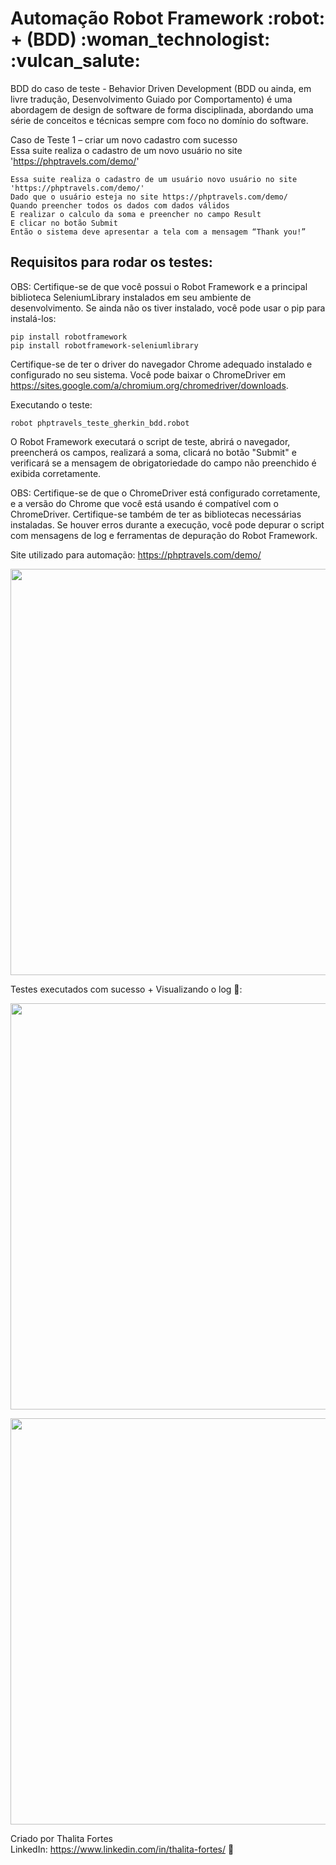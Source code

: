 <h1>  Automação Robot Framework :robot: + (BDD)  :woman_technologist: :vulcan_salute: </h1>


BDD do caso de teste - Behavior Driven Development (BDD ou ainda, em livre tradução, Desenvolvimento Guiado por Comportamento) é uma abordagem de design de software de forma disciplinada, abordando uma série de conceitos e técnicas sempre com foco no domínio do software.

Caso de Teste 1 – criar um novo cadastro com sucesso<br/>
Essa suite realiza o cadastro de um novo usuário no site 'https://phptravels.com/demo/' <br/>

    Essa suite realiza o cadastro de um usuário novo usuário no site 'https://phptravels.com/demo/'
    Dado que o usuário esteja no site https://phptravels.com/demo/ 
    Quando preencher todos os dados com dados válidos 
    E realizar o calculo da soma e preencher no campo Result 
    E clicar no botão Submit 
    Então o sistema deve apresentar a tela com a mensagem “Thank you!” 
    
<h2> Requisitos para rodar os testes:</h2>

OBS: Certifique-se de que você possui o Robot Framework e a principal biblioteca SeleniumLibrary instalados em seu ambiente de desenvolvimento. Se ainda não os tiver instalado, você pode usar o pip para instalá-los: <br/>

    pip install robotframework 
    pip install robotframework-seleniumlibrary 

Certifique-se de ter o driver do navegador Chrome adequado instalado e configurado no seu sistema. Você pode baixar o ChromeDriver em https://sites.google.com/a/chromium.org/chromedriver/downloads. <br/>

Executando o teste: <br/>

    robot phptravels_teste_gherkin_bdd.robot
    
O Robot Framework executará o script de teste, abrirá o navegador, preencherá os campos, realizará a soma, clicará no botão "Submit" e verificará se a mensagem de obrigatoriedade do campo não preenchido é exibida corretamente. <br/>


OBS: Certifique-se de que o ChromeDriver está configurado corretamente, e a versão do Chrome que você está usando é compatível com o ChromeDriver. Certifique-se também de ter as bibliotecas necessárias instaladas. Se houver erros durante a execução, você pode depurar o script com mensagens de log e ferramentas de depuração do Robot Framework. <br/>

Site utilizado para automação: https://phptravels.com/demo/

<img src="https://github.com/Thalita-fortes/cadastro-usu-erro/assets/78827775/94701707-0cd0-4327-b0b8-a90ad83fdff6" width="650"><br/>

Testes executados com sucesso + Visualizando o log 🤖:

<img src="https://github.com/Thalita-fortes/cadastro-usu-erro/assets/78827775/87e892f6-81c8-4b2c-8ea6-80423a7f849c" width="650"><br/>

 <img src="https://github.com/Thalita-fortes/cadastro-usu-erro/assets/78827775/1aa7f8e6-0663-40fe-b081-e1fa298a4042" width="650"><br/>

Criado por Thalita Fortes <br/>
LinkedIn: https://www.linkedin.com/in/thalita-fortes/ :blue_heart:



